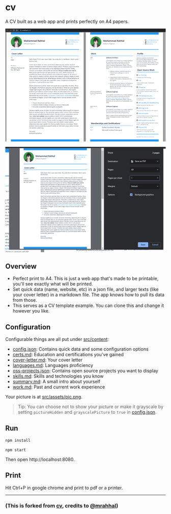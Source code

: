 # cv

A CV built as a web app and prints perfectly on A4 papers.

![img](pics/ss.png)

![img](pics/ss-print.png)

## Overview

- Perfect print to A4. This is just a web app that's made to be printable, you'll see exactly what will be printed.
- Set quick data (name, website, etc) in a json file, and larger texts (like your cover letter) in a markdown file. The app knows how to pull its data from those.
- This serves as a CV template example. You can clone this and change it however you like.

## Configuration

Configurable things are all put under [src/content](src/content):

- [config.json](src/content/config.json): Contains quick data and some configuration options
- [certs.md](src/content/certs.md): Education and certifications you've gained
- [cover-letter.md](src/content/cover-letter.md): Your cover letter
- [languages.md](src/content/languages.md): Languages proficiency
- [oss-projects.json](src/content/oss-projects.json): Contains open source projects you want to display
- [skills.md](src/content/skills.md): Skills and technologies you know
- [summary.md](src/content/summary.md): A small intro about yourself
- [work.md](src/content/work.md): Past and current work experience

Your picture is at [src/assets/pic.png](src/assets/pic.png).

> Tip: You can choose not to show your picture or make it grayscale by setting `pictureHidden` and `grayscalePicture` to `true` in [config.json](src/content/config.json).

## Run
```
npm install
```

```
npm start
```

Then open http://localhost:8080.

## Print

Hit Ctrl+P in google chrome and print to pdf or a printer.

---

### (This is forked from [cv](https://www.github.com/mrahhal/cv), credits to [@mrahhal](https://www.github.com/mrahhal))
